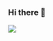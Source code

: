 ### Hi there 👋

<!--
**dishantsingh1998/dishantsingh1998** is a ✨ _special_ ✨ repository because its `README.md` (this file) appears on your GitHub profile.

Here are some ideas to get you started:

- 🔭 I’m currently working on MERN Stack Development 
- 🌱 I’m currently learning Flutter
- 👯 I’m looking to collaborate on Open Source Project
- 💬 Ask me about Python
- 📫 How to reach me:
- 😄 Pronouns: HE/HIM
- ⚡ Fun fact: ...I am Competitive Gamer as well as Software Engineer
-->
<img src ="https://github-readme-stats.vercel.app/api?username=dishantsingh1998&&show_icons=true&title_color=ffffff&icon_color=bb2acf&text_color=daf7dc&bg_color=151515">
